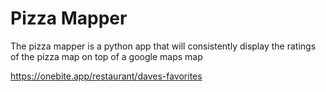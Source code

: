 # Pizza Mapper
The pizza mapper is a python app that will consistently display the ratings of the pizza map on top of a google maps map

https://onebite.app/restaurant/daves-favorites